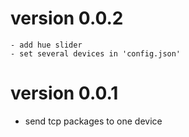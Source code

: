 version 0.0.2
============
	
	- add hue slider
	- set several devices in 'config.json'

version 0.0.1
============

  - send tcp packages to one device
